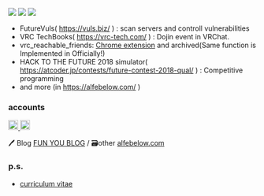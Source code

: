 ![](https://github-profile-summary-cards.vercel.app/api/cards/profile-details?username=alfe&theme=default)
![](https://github-profile-summary-cards.vercel.app/api/cards/stats?username=alfe&theme=default)
![](https://github-profile-summary-cards.vercel.app/api/cards/most-commit-language?username=alfe&theme=default)

- FutureVuls( https://vuls.biz/ ) : scan servers and controll vulnerabilities
- VRC TechBooks( https://vrc-tech.com/ ) : Dojin event in VRChat.
- vrc_reachable_friends: [Chrome extension](https://chrome.google.com/webstore/detail/reachable-friends-in-vrch/hebnhlhdlkmginlcgeflnfaihgeflipb) and archived(Same function is Implemented in Officially!)
- HACK TO THE FUTURE 2018 simulator( https://atcoder.jp/contests/future-contest-2018-qual/ ) : Competitive programming
- and more (in https://alfebelow.com/ )

### accounts
<p align="left"> 
  <a href="http://twitter.com/alfe_below">
    <img height="20" src="https://img.shields.io/twitter/follow/alfe_below?label=Twitter&logo=twitter&style=flat" />
  </a>
  <a href="http://qiita.com/alfe_below">
    <img height="20" src="https://qiita-badge.apiapi.app/s/alfe_below/contributions.svg" />
  </a>
</p>

🖊 Blog [FUN YOU BLOG](http://blog.alfebelow.com/) / 🗃other [alfebelow.com](https://alfebelow.com/)

### p.s.

- [curriculum vitae](https://github.com/alfe/Curriculum-Vitae)

